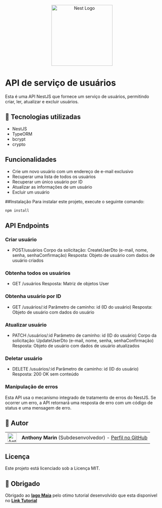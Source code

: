 <p align="center">
  <a href="http://nestjs.com/" target="blank"><img src="https://nestjs.com/img/logo-small.svg" width="200" alt="Nest Logo" /></a>
</p>

# API de serviço de usuários
Esta é uma API NestJS que fornece um serviço de usuários, permitindo criar, ler, atualizar e excluir usuários.

## 🎨 Tecnologias utilizadas
- NestJS
- TypeORM
- bcrypt
- crypto

## Funcionalidades
- Crie um novo usuário com um endereço de e-mail exclusivo
- Recuperar uma lista de todos os usuários
- Recuperar um único usuário por ID
- Atualizar as informações de um usuário
- Excluir um usuário

##Instalação
Para instalar este projeto, execute o seguinte comando:

```bash
npm install
```
## API Endpoints

### Criar usuário
- POST/usuários
Corpo da solicitação: CreateUserDto (e-mail, nome, senha, senhaConfirmação)
Resposta: Objeto de usuário com dados de usuário criados
### Obtenha todos os usuários
- GET /usuários
Resposta: Matriz de objetos User

### Obtenha usuário por ID
- GET /usuários/:id
Parâmetro de caminho: id (ID do usuário)
Resposta: Objeto de usuário com dados do usuário

### Atualizar usuário
- PATCH /usuários/:id
Parâmetro de caminho: id (ID do usuário)
Corpo da solicitação: UpdateUserDto (e-mail, nome, senha, senhaConfirmação)
Resposta: Objeto de usuário com dados de usuário atualizados

### Deletar usuário
- DELETE /usuários/:id
Parâmetro de caminho: id (ID do usuário)
Resposta: 200 OK sem conteúdo

### Manipulação de erros
Esta API usa o mecanismo integrado de tratamento de erros do NestJS. Se ocorrer um erro, a API retornará uma resposta de erro com um código de status e uma mensagem de erro.

## 👥 Autor

<table>
 <tr>
 <td alinhar="centro">
 <a href="https://github.com/Sub-Dev" target="_blank">
 <img src="https://avatars.githubusercontent.com/u/68450692?v=4" alt="Anthony-Marin" height="30" width="30"/>
 </a>
 </td>
 <td>
 <strong>Anthony Marin</strong> (Subdesenvolvedor) - <a href="https://github.com/Sub-Dev">Perfil no GitHub</a>
 </td>
 </tr>
</table>

## Licença
Este projeto está licenciado sob a Licença MIT.

## 💬 Obrigado
Obrigado ao [**Iago Maia**](https://github.com/iagomaia) pelo otimo tutorial desenvolvido que esta disponivel no [**Link Tutorial**](https://medium.com/@iago.maiasilva/construindo-uma-api-com-nestjs-postgresql-e-docker-parte-1-criando-nosso-primeiro-endpoint-248d4b8ecc9c)


